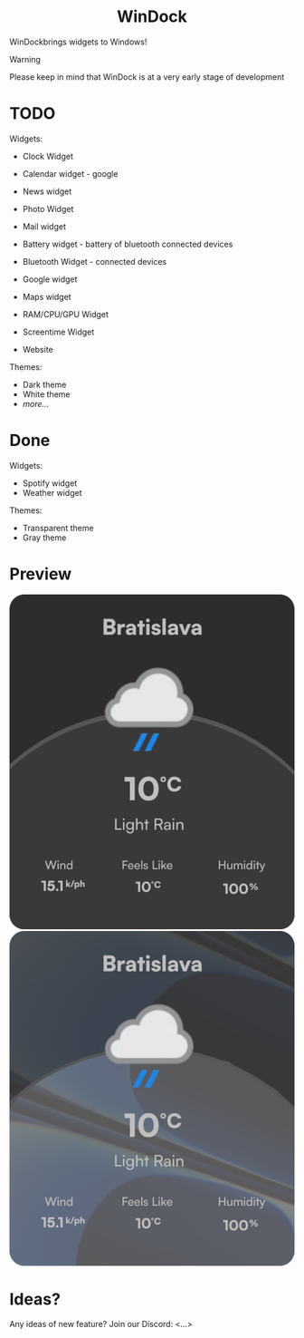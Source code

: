 <h1 align="center">WinDock</h1>
<p></p>
WinDockbrings widgets to Windows! 
</p>
 <p></p>
 
> [!WARNING]
> Please keep in mind that WinDock is at a very early stage of development

# TODO
Widgets: 
 - Clock Widget
 - Calendar widget - google
 - News widget
 - Photo Widget
 - Mail widget
 - Battery widget - battery of bluetooth connected devices
 - Bluetooth Widget - connected devices
 - Google widget
 - Maps widget
 - RAM/CPU/GPU Widget
 - Screentime Widget

- Website

Themes: 
 - Dark theme
 - White theme
 - *more...*

# Done
Widgets: 
 - Spotify widget
 - Weather widget

Themes:
 - Transparent theme
 - Gray theme

# Preview
<div align="center">
<img src="weather-widget-color.svg">
<img src="weather-widget-transparent.svg">
</div>

# Ideas? 

Any ideas of new feature? Join our Discord: <...>
